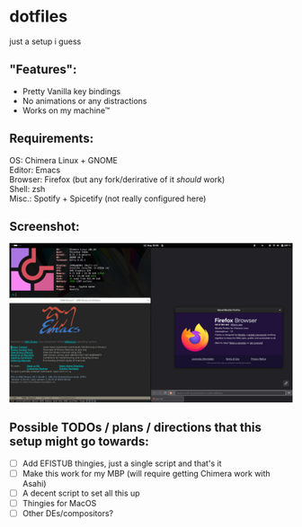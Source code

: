 # dotfiles

just a setup i guess

## "Features": 
- Pretty Vanilla key bindings
- No animations or any distractions
- Works on my machine™

## Requirements: 
OS: Chimera Linux + GNOME\
Editor: Emacs\
Browser: Firefox (but any fork/derirative of it _should_ work)\
Shell: zsh\
Misc.: Spotify + Spicetify (not really configured here)

## Screenshot: 
![screenshot1](/screenshots/screenshot1.png)

## Possible TODOs / plans / directions that this setup might go towards: 
- [ ] Add EFISTUB thingies, just a single script and that's it
- [ ] Make this work for my MBP (will require getting Chimera work with Asahi)
- [ ] A decent script to set all this up
- [ ] Thingies for MacOS
- [ ] Other DEs/compositors? 
